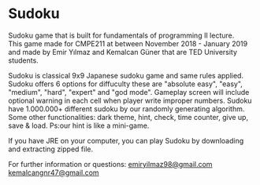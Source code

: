 # Sudoku
Sudoku game that is built for fundamentals of programming II lecture.  
This game made for CMPE211 at between November 2018 - January 2019 and made by Emir Yılmaz and Kemalcan Güner that are TED University students.

Sudoku is classical 9x9 Japanese sudoku game and same rules applied.
Sudoku offers 6 options for diffuculty these are "absolute easy", "easy", "medium", "hard", "expert" and "god mode".
Gameplay screen will include optional warning in each cell when player write improper numbers.
Sudoku have 1.000.000+ different sudoku by our randomly generating algorithm. 
Some other functionalities: dark theme, hint, check, time counter, give up, save & load.
Ps:our hint is like a mini-game.

If you have JRE on your computer, you can play Sudoku by downloading and extracting zipped file.



For further information or questions: 
emiryilmaz98@gmail.com
kemalcangnr47@gmail.com
